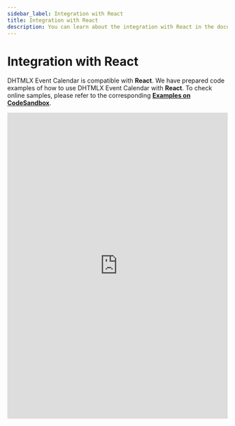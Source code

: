 ```yaml
---
sidebar_label: Integration with React
title: Integration with React
description: You can learn about the integration with React in the documentation of the DHTMLX JavaScript Event Calendar library. Browse developer guides and API reference, try out code examples and live demos, and download a free 30-day evaluation version of DHTMLX Event Calendar.
---
```


# Integration with React

DHTMLX Event Calendar is compatible with **React**. We have prepared code examples of how to use DHTMLX Event Calendar with **React**. To check online samples, please refer to the corresponding [**Examples on CodeSandbox**](https://codesandbox.io/u/DHTMLX).

<iframe src="https://codesandbox.io/p/sandbox/dhtmlx-event-calendar-with-react-999cdl" frameborder="0" class="snippet_iframe" width="100%" height="700"></iframe>
